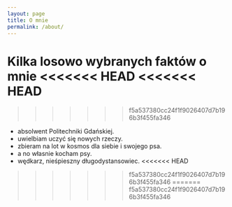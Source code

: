 ```yaml
---
layout: page
title: O mnie
permalink: /about/
---
```


Kilka losowo wybranych faktów o mnie
<<<<<<< HEAD
<<<<<<< HEAD
=======
>>>>>>> f5a537380cc24f1f9026407d7b196b3f455fa346

- absolwent Politechniki Gdańskiej.
- uwielbiam uczyć się nowych rzeczy.
- zbieram na lot w kosmos dla siebie i swojego psa.
- a no własnie kocham psy.
- wędkarz, nieśpieszny długodystansowiec.
<<<<<<< HEAD
>>>>>>> f5a537380cc24f1f9026407d7b196b3f455fa346
=======
>>>>>>> f5a537380cc24f1f9026407d7b196b3f455fa346
